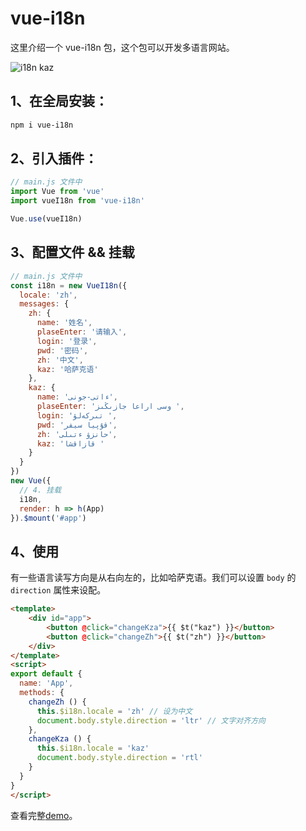 # vue-i18n

这里介绍一个 vue-i18n 包，这个包可以开发多语言网站。

![i18n kaz](vue-i18n.gif)

## 1、在全局安装：


```bash
npm i vue-i18n
```

## 2、引入插件：


```js
// main.js 文件中
import Vue from 'vue'
import vueI18n from 'vue-i18n'

Vue.use(vueI18n)
```



## 3、配置文件 && 挂载

```js
// main.js 文件中
const i18n = new VueI18n({
  locale: 'zh',
  messages: {
    zh: {
      name: '姓名',
      plaseEnter: '请输入',
      login: '登录',
      pwd: '密码',
      zh: '中文',
      kaz: '哈萨克语'
    },
    kaz: {
      name: 'ءاتى-جونى',
      plaseEnter: 'وسى اراعا جازىڭىز ',
      login: 'تىركەلۋ ',
      pwd: 'قۇپيا سيفر',
      zh: 'حانزۋ ءتىلى',
      kaz: 'قازاقشا '
    }
  }
})
new Vue({
  // 4. 挂载
  i18n,
  render: h => h(App)
}).$mount('#app')
```



## 4、使用

有一些语言读写方向是从右向左的，比如哈萨克语。我们可以设置 `body` 的 `direction` 属性来设配。

```html
<template>
    <div id="app">
        <button @click="changeKza">{{ $t("kaz") }}</button>
        <button @click="changeZh">{{ $t("zh") }}</button>
    </div>
</template>
<script>
export default {
  name: 'App',
  methods: {
    changeZh () {
      this.$i18n.locale = 'zh' // 设为中文
      document.body.style.direction = 'ltr' // 文字对齐方向
    },
    changeKza () {
      this.$i18n.locale = 'kaz'
      document.body.style.direction = 'rtl'
    }
  }
}
</script>
```


查看完整[demo](https://github.com/Elgar17/web-demos)。

<comment-comment/> 
